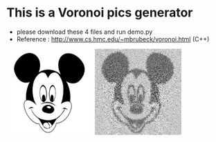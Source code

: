 # This is a Voronoi pics generator

* please download these 4 files and run demo.py
* Reference : http://www.cs.hmc.edu/~mbrubeck/voronoi.html (C++)



<img width="200" height="200" src="https://github.com/QiyuZ/Voronoi_Pic-App/blob/master/original.jpg"/></div>
<img width="200" height="200" src="https://github.com/QiyuZ/Voronoi_Pic-App/blob/master/after.jpg"/></div>

